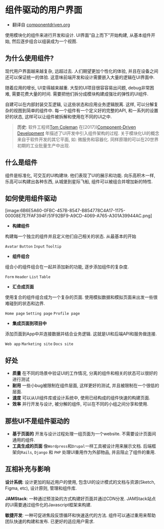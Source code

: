 # 组件驱动的用户界面

* 翻译自 [componentdriven.org](componentdriven.org)

使用模块化的组件来进行开发和设计.
UI界面“自上而下”开始构建, 从基本组件开始, 然后逐步组合以组装成为一个视图.

## 为什么使用组件?
现代用户界面越来越复杂, 远超过去. 人们期望更加个性化的体验, 并且在设备之间还可以保证统一的体验. 这意味前端开发和设计需要嵌入大量的逻辑在UI界面中.

随着应用的增长, UI变得越来越重. 大型的UI项目很容容易出问题, debug非常困难, 需要花费大量的时间. 需要把他们拆分成模块构建成强壮的弹性的UI组件.

自建可以在内部封装交互逻辑, 让这些状态和应用业务逻辑脱离. 这样, 可以分解复杂的视图到简单的组件中. 每一个组件有一个定义好的完整的API, 和一系列的设置好的状态, 这样可以让组件被拆解和使用在不同的UI之中.

> **历史**: 软件工程师[Tom Coleman](https://twitter.com/tmeasday) 在[2017]([Component-Driven Development](https://blog.hichroma.com/component-driven-development-ce1109d56c8e) 年描述了UI开发中引入组件架构的过程. 关于模块化UI的概念来自于软件开发的其它平面, 如: 微服务和容器化. 同样原理的可以在20世界初期的工业批量生产中出现.

## 什么是组件
组件是标准化, 可交互的UI构建块. 他们表现了UI的展示和功能. 向乐高积木一样, 乐高可以构建出各种东西, 从城堡到星际飞船, 组件可以被组合并增加新的特性.

## 如何使用组件驱动
[image:6B6E5A60-0FBC-457B-8547-B854778C4A17-1175-00008E7E7FAF394F/51F92BF9-A9CD-4069-A765-A301A39944AC.png]

* **构建组件**

构建每一个独立的组件并且定义他们自己相关的状态. 从最基本的开始

`Avatar` `Button` `Input` `Tooltip`

* **组件组合**

组合小的组件组合在一起并添加新的功能, 逐步添加组件的复杂度.

`Form` `Header` `List` `Table`

* **汇合成页面**

使用复合的组件组合成为一个复杂的页面. 
使用模拟数据和模拟页面来出发一些很难碰到的状态和边界.

`Home page` `Setting page` `Profile page`

* **集成页面到项目中**

添加页面到App中并连接数据并结合业务逻辑.
这就是UI和后端API和服务做连接.

`Web app` `Marketing site` `Docs site`


## 好处

* **质量** 在不同的场景中验证UI的工作情况, 分离的组件和相关的状态可以很好的进行测试
* **耐用** 一些小bug被限制在组件层面, 这样更好的测试, 并且被限制在一个很低的层面.
* **速度** 可以从UI组件库或设计系统中, 使用已经构成的组件快速的构建页面.
* **效率** 并行开发与设计, 被分解的组件, 可以在不同的小组之间分享和使用.


## 那些UI不是组件驱动的

* **基于页面的** 开发与设计过程处理一组页面为一个website. 不需要设计页面间通用的组件.
* **工具生成的页面** 像`Wordpress`和`Drupal`一样工具被设计用来展示文档. 后端框架向`Rails`, `Django` 和 `PHP` 处理UI重用作为外部物品, 并且阻止了组件的重用.


## 互相补充与影响

**设计系统**:  设计更加的贴近用户的使用, 包含UI的设计模式的文档与资源(Sketch, Figma, etc), 设计原则, 管理和组件库.

**JAMStack**: 一种通过预渲染的方式构建好页面并通过CDN分发. JAMStack站点的UI需要通过组件化的Javascript框架来构建.

**敏捷开发**: 一种可促进焦段反馈循环和快速迭代的方法. 组件可以通过重用来帮助团队快速的构建和发布. 已更好的适应用户需求.





